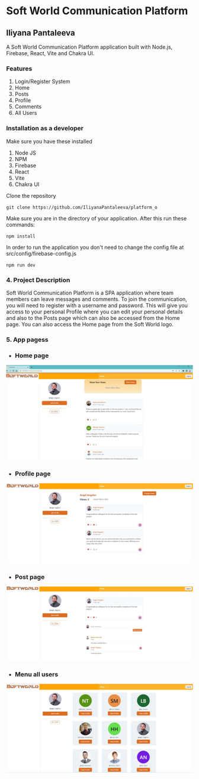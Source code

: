# Soft World Communication Platform 

## Iliyana Pantaleeva 

A Soft World Communication Platform application built with Node.js, Firebase, React, Vite and Chakra UI. 
### Features

1. Login/Register System
2. Home 
3. Posts
4. Profile
5. Comments
6. All Users

### Installation as a developer

Make sure you have these installed

1. Node JS
2. NPM
3. Firebase
4. React
5. Vite
6. Chakra UI

Clone the repository

```
git clone https://github.com/IliyanaPantaleeva/platform_o
```

Make sure you are in the directory of your application.
After this run these commands:

```
npm install 
```
In order to run the application you don't need to change the config file at src/config/firebase-config.js
```
npm run dev
```

### 4. Project Description
Soft World Communication Platform is a SPA application where team members can leave messages and comments. To join the communication, you will need to register with a username and password. This will give you access to your personal Profile where you can edit your personal details and also to the Posts page which can also be accessed from the Home page.  You can also access the Home page from the Soft World logo. 


### 5. App pagess


  - ### Home page

  ![display home ](.../../src/assets/1.jpg)

  
  - ### Profile page

  ![display profile ](.../../src/assets/2.jpg)


  - ### Post page

  ![display post ](.../../src/assets/3.jpg)
  
  - ### Menu all users

  ![display all users ](.../../src/assets/4.jpg)
  